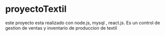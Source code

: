 # proyectoTextil
este proyecto esta realizado con node.js, mysql , react.js. Es un control de gestion de ventas y inventario de produccion de textil
